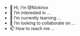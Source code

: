 - 👋 Hi, I’m @Nickiroo
- 👀 I’m interested in ...
- 🌱 I’m currently learning ...
- 💞️ I’m looking to collaborate on ...
- 📫 How to reach me ...

<!---
Nickiroo/Nickiroo is a ✨ special ✨ repository because its `README.md` (this file) appears on your GitHub profile.
You can click the Preview link to take a look at your changes.
--->
